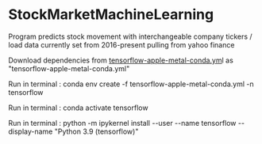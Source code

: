 # StockMarketMachineLearning

Program predicts stock movement with interchangeable company tickers / load data currently set from 2016-present pulling from yahoo finance

Download dependencies from [tensorflow-apple-metal-conda.ym](https://github.com/gygooden/StockMarketMachineLearning/blob/main/tensorflow-apple-metal-conda.yml)l as "tensorflow-apple-metal-conda.yml"

Run in terminal :
conda env create -f tensorflow-apple-metal-conda.yml -n tensorflow

Run in terminal :
conda activate tensorflow

Run in terminal :
python -m ipykernel install --user --name tensorflow --display-name "Python 3.9 (tensorflow)"
